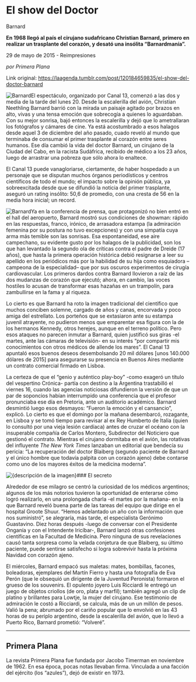 # El show del Doctor
Barnard

**En 1968 llegó al país el cirujano sudafricano Christian
Barnard, primero en realizar un trasplante del corazón, y desató una insólita “Barnardmanía”.**

29 de mayo de 2015 - Reimpresiones

_por Primera Plana_

Link original: https://laagenda.tumblr.com/post/120184659835/el-show-del-doctor-barnard

![Barnard](https://64.media.tumblr.com/9d7ad96729ebf60b711635a55421c422/tumblr_inline_pk1km8Dxgo1t6q87u_500.jpg)El espectáculo,
organizado por Canal 13, comenzó a las dos y media de la tarde del
lunes 20. Desde la escalerilla del avión, Christian Neethling
Barnard barrió con la mirada un paisaje agitado por brazos en alto,
vivas y una tensa emoción que sobrecogía a quienes lo aguardaban.
Con su mejor sonrisa, bajó entonces la escalerilla y dejó que lo
ametrallaran los fotógrafos y cámares de cine. Ya está
acostumbrado a esos halagos desde aquel 3 de diciembre del año
pasado, cuado reveló al mundo que terminaba de consumar el primer
trasplante al corazón entre seres humanos. Ese día cambió la vida
del doctor Barnard, un cirujano de la Ciudad del Cabo, en la racista
Sudáfrica, recibido de médico a los 23 años, luego de arrastrar
una pobreza que sólo ahora lo enaltece. 


El Canal 13 puede
vanagloriarse, ciertamente, de haber hospedado a un personaje que se
disputan muchos órganos periodísticos y centros científicos de
todo el mundo; el impacto sobre la opinión pública, ya
sobreexcitada desde que se difundió la noticia del primer
trasplante, aseguró un rating insólito: 50,6 de promedio, con una
cresta de 56 en la media hora inicial; un record. 

![Barnard](https://64.media.tumblr.com/387d53010d6ce7270c6fc6c1bab79315/tumblr_inline_pk1km9PGBi1t6q87u_250.jpg)Ya en la conferencia
de prensa, que protagonizó no bien entró en el hall del aeropuerto,
Barnard mostró sus condiciones de showman: rápido en las
respuestas, franco, irónico, de arrasadora estampa (la admiración
femenina por su postura no tuvo excepciones) y con una simpatía cuya
arma más temible son las sonrisas. Esa espontaneidad, ese aire
campechano, su evidente gusto por los halagos de la publicidad, son
los que han levantado la segundo ola de críticas contra el padre de
Dreide (17 años), que hasta la primera operación histórica debió
resignarse a leer su apellido en los periódicos más por la
habilidad de su hija como esquiadora –campeona de la especialidad–
que por sus oscuros experimentos de cirugía cardiovascular. Los
primeros dardos contra Barnard llovieron a raíz de las dos mudanzas
de corazón que ejecutó; ahora, en cambio, las voces hostiles lo
acusan de transformar esas hazañas en un trampolín, para
zambullirse en la fama y al riqueza.  


Lo cierto es que
Barnard ha roto la imagen tradicional del científico que muchos
conciben solemne, cargado de años y canas, encorvada y poco amiga
del estrellato. Los porteños que se extasiaron ante su estampa
juvenil atrayente, no pudieron menos que emparentar esa figura con la
de los hermanos Kennedy, otros herejes, aunque en el terreno
político. Pero esos ataques no parecen inmutar a Barnard, quien
justificó sus giras -el martes, ante las cámaras de televisión- en
su interés “por compartir mis conocimientos con otros médicos de
allende los mares”. El Canal 13 apuntaló esos buenos deseos
desembolsando 20 mil dólares [unos 140.000 dólares de 2015] para asegurarse
su presencia en Buenos Aires mediante un contrato comercial firmado
en Lisboa. 


La certeza de que el
“genio y auténtico play-boy” -como exageró un título del
vespertino Crónica- partía con destino a la Argentina trastabilló
el viernes 16, cuando las agencias noticiosas difundieron la versión
de que un par de soponcios habían interrumpido una conferencia que
el profesor pronunciaba ese día en Pretoria, ante un auditorio
académico. Barnard desmintió luego esos desmayos: “Fueron la
emoción y el cansancio”, explicó. Lo cierto es que el domingo por
la mañana desembarcó, rozagante, en Lisboa y se tomó tiempo para
revisar al ex Rey Humberto de Italia (quien lo consultó por una
vieja lesión cardíaca) antes de cruzar el océano con la
insuperable compañía de Carlos Montero, Subdirector del Noticiero
que gestionó el contrato. Mientras el cirujano dormitaba en el
avión, las rotativas del influyente *The New York Times* lanzaban
un editorial que bendecía su pericia: “La recuperación del doctor
Blaiberg (segundo paciente de Barnard y el único hombre que todavía
palpita con un corazón ajeno) debe contarse como uno de los mayores
éxitos de la medicina moderna”.

![{descripción de la imagen}](https://64.media.tumblr.com/9d7ad96729ebf60b711635a55421c422/tumblr_inline_pk1km8Dxgo1t6q87u_500.jpg)### El secreto

Alrededor de ese
milagro se centró la curiosidad de los médicos argentinos; algunos
de los más notorios tuvieron la oportunidad de enterarse cómo logró
realizarlo, en una prolongada charla -el martes por la mañana- en la
que Barnard reveló buena parte de las tareas del equipo que dirige
en el hospital Groote Shuur. “Hemos adelantado un año con la
información que nos suministró”, se alegraría, más tarde, el
especialista Gerónimo Guastavino. Diez horas después -luego de
conversar con el Presidente Onganía y con el Intendente Iricíbar-,
Barnard lanzó otras confesiones científicas en la Facultad de
Medicina. Pero ninguna de sus revelaciones causó tanta sorpresa como
la velada conjetura de que Blaiberg, su último paciente, puede
sentirse satisfecho si logra sobrevivir hasta la próxima Navidad con
corazón ajeno.  


El miércoles,
Barnard empacó sus maletas: mates, bombillas, facones, boleadoras,
ejemplares del Martín Fierro y hasta una fotografía de Eva Perón
(que le obsequió un dirigente de la Juventud Peronista) formaron el
grueso de los souvenirs. El opulento joyero Luis Ricciardi le entregó
un juego de objetos criollos (de oro, plata y marfil); también
agregó un clip de platino y brillantes para Lowtje, la mujer del
cirujano. Ese testimonio de admiración le costó a Ricciardi, se
calcula, más de un un millón de pesos. Valió la pena; abrumado por
el cariño popular que lo envolvió en las 43 horas de su periplo
argentino, desde la escalerilla del avión, que lo llevó a Puerto
Rico, Barnard prometió: “Volveré”. 


  




---

 Primera Plana
--------------

La revista Primera Plana fue fundada por Jacobo Timerman en noviembre de 1962. En esa época, pocas notas llevaban firma. Vinculada a una facción del ejército (los “azules”), dejó de existir en 1973.

